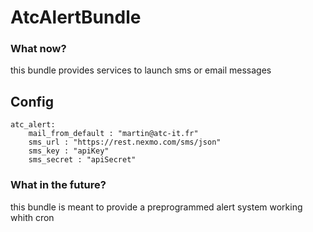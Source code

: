 AtcAlertBundle
=============


### What now?

this bundle provides services to launch sms or email messages

## Config

    atc_alert:
        mail_from_default : "martin@atc-it.fr"
        sms_url : "https://rest.nexmo.com/sms/json"
        sms_key : "apiKey"
        sms_secret : "apiSecret"

### What in the future?

this bundle is meant to provide a preprogrammed alert system working whith cron 